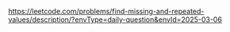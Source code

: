 https://leetcode.com/problems/find-missing-and-repeated-values/description/?envType=daily-question&envId=2025-03-06
